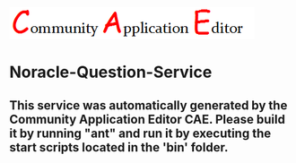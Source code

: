 ![CAE](https://github.com/CAE-Community-Application-Editor/microservice-Noracle-Question-Service/blob/master/img/logo.png)  

Noracle-Question-Service
===================


This service was automatically generated by the Community Application Editor CAE. Please build it by running "ant" and run it by executing the start scripts located in the 'bin' folder.
---------------
